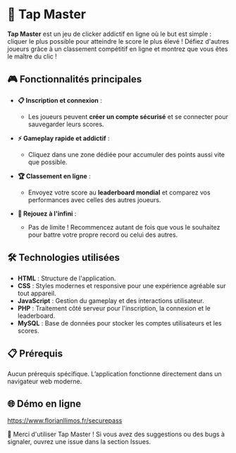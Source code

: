 # 🚀 Tap Master

**Tap Master** est un jeu de clicker addictif en ligne où le but est simple : cliquer le plus possible pour atteindre le score le plus élevé ! Défiez d'autres joueurs grâce à un classement compétitif en ligne et montrez que vous êtes le maître du clic !

## 🎮 Fonctionnalités principales

- **📋 Inscription et connexion** :
  - Les joueurs peuvent **créer un compte sécurisé** et se connecter pour sauvegarder leurs scores.

- **⚡ Gameplay rapide et addictif** :
  - Cliquez dans une zone dédiée pour accumuler des points aussi vite que possible.

- **🏆 Classement en ligne** :
  - Envoyez votre score au **leaderboard mondial** et comparez vos performances avec celles des autres joueurs.

- **🔄 Rejouez à l'infini** :
  - Pas de limite ! Recommencez autant de fois que vous le souhaitez pour battre votre propre record ou celui des autres.

## 🛠️ Technologies utilisées

- **HTML** : Structure de l'application.
- **CSS** : Styles modernes et responsive pour une expérience agréable sur tout appareil.
- **JavaScript** : Gestion du gameplay et des interactions utilisateur.
- **PHP** : Traitement côté serveur pour l'inscription, la connexion et le leaderboard.
- **MySQL** : Base de données pour stocker les comptes utilisateurs et les scores.

## 📋 Prérequis

Aucun prérequis spécifique. L’application fonctionne directement dans un navigateur web moderne.

## 🌐 Démo en ligne

https://www.florianllimos.fr/securepass

🎉 Merci d'utiliser Tap Master ! Si vous avez des suggestions ou des bugs à signaler, ouvrez une issue dans la section Issues.
